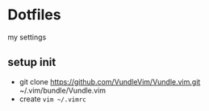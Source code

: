 # Dotfiles


my settings

## setup init

- git clone https://github.com/VundleVim/Vundle.vim.git ~/.vim/bundle/Vundle.vim
- create `vim ~/.vimrc`
